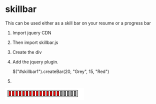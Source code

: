 # skillbar

This can be used either as a skill bar on your resume or a progress bar

1) Import jquery CDN

      <script src="https://code.jquery.com/jquery-3.3.1.slim.min.js" integrity="sha384-q8i/X+965DzO0rT7abK41JStQIAqVgRVzpbzo5smXKp4YfRvH+8abtTE1Pi6jizo" crossorigin="anonymous"></script>


2) Then import skillbar.js

      <script src="skillbar.js"></script>

3) Create the div 

      <div id="skillbar1"></div>

4) Add the jquery plugin.

      $("#skillbar1").createBar(20, "Grey", 15, "Red")
  
 5)
 
<img src ="skillbar.png"></img>
